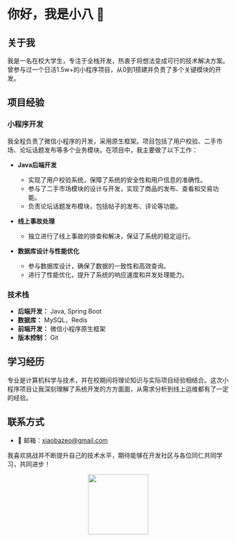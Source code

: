 # 你好，我是小八 👋

## 关于我
我是一名在校大学生，专注于全栈开发，热衷于将想法变成可行的技术解决方案。曾参与过一个日活1.5w+的小程序项目，从0到1搭建并负责了多个关键模块的开发。

## 项目经验

### 小程序开发
我全程负责了微信小程序的开发，采用原生框架。项目包括了用户校验、二手市场、论坛话题发布等多个业务模块。在项目中，我主要做了以下工作：

- **Java后端开发**
  - 实现了用户校验系统，保障了系统的安全性和用户信息的准确性。
  - 参与了二手市场模块的设计与开发，实现了商品的发布、查看和交易功能。
  - 负责论坛话题发布模块，包括帖子的发布、评论等功能。

- **线上事故处理**
  - 独立进行了线上事故的排查和解决，保证了系统的稳定运行。
  
- **数据库设计与性能优化**
  - 参与数据库设计，确保了数据的一致性和高效查询。
  - 进行了性能优化，提升了系统的响应速度和并发处理能力。

### 技术栈
- **后端开发：** Java, Spring Boot
- **数据库：** MySQL，Redis
- **前端开发：** 微信小程序原生框架
- **版本控制：** Git

## 学习经历
专业是计算机科学与技术，并在校期间将理论知识与实际项目经验相结合。这次小程序项目让我深刻理解了系统开发的方方面面，从需求分析到线上运维都有了一定的经验。

## 联系方式
- 📧 邮箱：xiaobazeo@gmail.com

我喜欢挑战并不断提升自己的技术水平，期待能够在开发社区与各位同仁共同学习，共同进步！


<div align="center"> <img height="137px" src="https://github-readme-stats.vercel.app/api?username=xiaobazeo&show_icons=true&theme=radical&count_private =true" /> </div>

<!--
**xiaobaZeo/xiaobaZeo** is a ✨ _special_ ✨ repository because its `README.md` (this file) appears on your GitHub profile.

Here are some ideas to get you started:

- 🔭 I’m currently working on ...
- 🌱 I’m currently learning ...
- 👯 I’m looking to collaborate on ...
- 🤔 I’m looking for help with ...
- 💬 Ask me about ...
- 📫 How to reach me: ...
- 😄 Pronouns: ...
- ⚡ Fun fact: ...
-->
